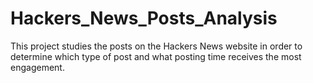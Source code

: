 # Hackers_News_Posts_Analysis
This project studies the posts on the Hackers News website in order to determine which type of post and what posting time receives the most engagement.
